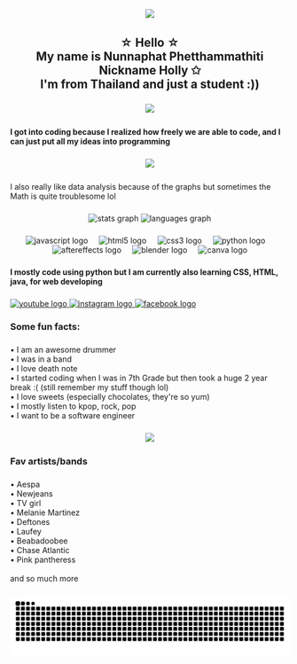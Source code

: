 <div align="center">
  <img height="290" src="https://i.redd.it/lk4pyxafbn9c1.gif"  />
</div>

###

<h2 align="center">☆ Hello ☆<br>My name is Nunnaphat Phetthammathiti<br>Nickname Holly ✩<br>I'm from Thailand and just a student :))</h2>

###

<div align="center">
  <img src="https://profile-counter.glitch.me/fruitycereal/count.svg?"  />
</div>

###

<h4 align="left">I got into coding because I realized how freely we are able to code, and I can just put all my ideas into programming</h4>

###

<div align="center">
  <img height="150" src="https://i.pinimg.com/originals/9b/e9/2d/9be92dae9203cd1640f28da39bcd1531.png"  />
</div>

###

<p align="left">I also really like data analysis because of the graphs but sometimes the Math is quite troublesome lol</p>

###

<div align="center">
  <img src="https://github-readme-stats.vercel.app/api?username=fruitycereal&hide_title=false&hide_rank=false&show_icons=true&include_all_commits=true&count_private=true&disable_animations=false&theme=dracula&locale=en&hide_border=false" height="141" alt="stats graph"  />
  <img src="https://github-readme-stats.vercel.app/api/top-langs?username=fruitycereal&locale=en&hide_title=false&layout=compact&card_width=320&langs_count=5&theme=dracula&hide_border=false" height="120" alt="languages graph"  />
</div>

###

<div align="center">
  <img src="https://cdn.jsdelivr.net/gh/devicons/devicon/icons/javascript/javascript-original.svg" height="33" alt="javascript logo"  />
  <img width="12" />
  <img src="https://cdn.jsdelivr.net/gh/devicons/devicon/icons/html5/html5-original.svg" height="33" alt="html5 logo"  />
  <img width="12" />
  <img src="https://cdn.jsdelivr.net/gh/devicons/devicon/icons/css3/css3-original.svg" height="33" alt="css3 logo"  />
  <img width="12" />
  <img src="https://cdn.jsdelivr.net/gh/devicons/devicon/icons/python/python-original.svg" height="33" alt="python logo"  />
  <img width="12" />
  <img src="https://cdn.jsdelivr.net/gh/devicons/devicon/icons/aftereffects/aftereffects-original.svg" height="33" alt="aftereffects logo"  />
  <img width="12" />
  <img src="https://cdn.jsdelivr.net/gh/devicons/devicon/icons/blender/blender-original.svg" height="33" alt="blender logo"  />
  <img width="12" />
  <img src="https://cdn.jsdelivr.net/gh/devicons/devicon/icons/canva/canva-original.svg" height="33" alt="canva logo"  />
</div>

###

<h4 align="left">I mostly code using python but I am currently also learning CSS, HTML, java, for web developing</h4>

###

<div align="left">
  <a href="https://www.youtube.com/@holly_empire" target="_blank">
    <img src="https://img.shields.io/static/v1?message=Youtube&logo=youtube&label=&color=FF0000&logoColor=white&labelColor=&style=for-the-badge" height="33" alt="youtube logo"  />
  </a>
  <a href="https://www.instagram.com/holly_empire_drummer?utm_source=ig_web_button_share_sheet&igsh=ZDNlZDc0MzIxNw==" target="_blank">
    <img src="https://img.shields.io/static/v1?message=Instagram&logo=instagram&label=&color=E4405F&logoColor=white&labelColor=&style=for-the-badge" height="33" alt="instagram logo"  />
  </a>
  <a href="https://web.facebook.com/hollyempiredrummer" target="_blank">
    <img src="https://img.shields.io/static/v1?message=Facebook&logo=facebook&label=&color=1877F2&logoColor=white&labelColor=&style=for-the-badge" height="33" alt="facebook logo"  />
  </a>
</div>

###

<h3 align="left">Some fun facts:</h3>

###

<p align="left">• I am an awesome drummer<br>• I was in a band<br>• I love death note<br>• I started coding when I was in 7th Grade but then took a huge 2 year break :( (still remember my stuff though lol)<br>• I love sweets (especially chocolates, they're so yum)<br>•  I mostly listen to kpop, rock, pop<br>• I want to be a software engineer</p>

###

<div align="center">
  <img height="256" src="https://i.pinimg.com/originals/9a/25/59/9a25593b242cf39695e7de2f877ed630.jpg"  />
</div>

###

<h3 align="left">Fav artists/bands</h3>

###

<p align="left">• Aespa<br>• Newjeans<br>• TV girl<br>• Melanie Martinez<br>• Deftones<br>• Laufey<br>• Beabadoobee<br>• Chase Atlantic<br>• Pink pantheress<br><br>and so much more</p>

###

<img src="https://raw.githubusercontent.com/fruitycereal/fruitycereal/output/snake.svg" alt="Snake animation" />

###
